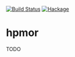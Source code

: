 [![Build Status](https://secure.travis-ci.org/sboosali/hpmor.svg)](http://travis-ci.org/sboosali/hpmor)
[![Hackage](https://img.shields.io/hackage/v/hpmor.svg)](https://hackage.haskell.org/package/hpmor)

# hpmor

TODO